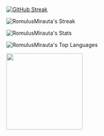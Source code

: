 
<a href="https://git.io/streak-stats"><img src="https://streak-stats.demolab.com?user=RomulusMirauta&theme=dark" alt="GitHub Streak" /></a>

![RomulusMirauta's Streak](https://github-readme-streak-stats.herokuapp.com/?user=RomulusMirauta&theme=dark&hide_border=true)


![RomulusMirauta's Stats](https://github-readme-stats.vercel.app/api?username=RomulusMirauta&theme=dark&show_icons=true&hide_border=true&count_private=true)


![RomulusMirauta's Top Languages](https://github-readme-stats.vercel.app/api/top-langs/?username=RomulusMirauta&theme=dark&show_icons=true&hide_border=true&layout=compact)




<a href="#">
	<img height=200 align="center" src="https://my-stats-43gk.vercel.app/api?username=RomulusMirauta&show_icons=true&theme=radical&hide=contribs,issues&show=discussions_answered&rank_icon=github&include_all_commits=true&card_width=150" />
</a>

